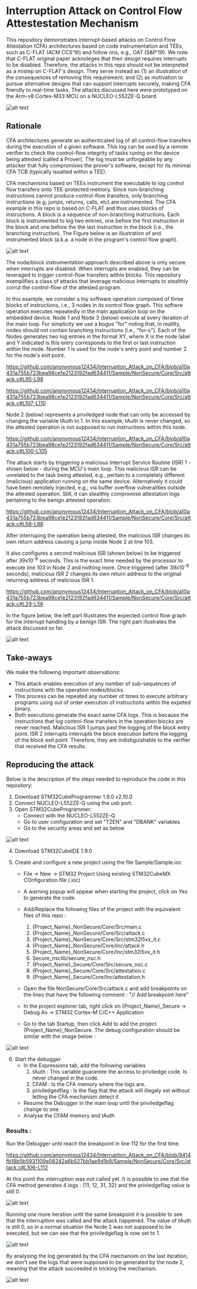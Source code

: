 # Interruption Attack on Control Flow Attestestation Mechanism

This repository demonstrates interrupt-based attacks on Control Flow Attestation (CFA) architectures based on code instrumentation and TEEs, such as C-FLAT (ACM CCS'16) and follow ons, e.g., OAT (S&P'19).
We note that C-FLAT original paper acknoleges that their design requires interrupts to be disabled.
Therefore, the attacks in this repo should not be interpreted as a mistep on C-FLAT's design.
They serve instead as (1) an illustration of the consequences of removing this requirement; and (2) as motivation to pursue alternative designs that can support interrupts securely, making CFA friendly to real-time tasks.
The attacks discussed here were prototyped on the Arm-v8 Cortex-M33 MCU on a NUCLEO-L552ZE-Q board.

![alt text](imgs/nucle_l552ze-q2.jpg )

## Rationale

CFA architectures generate an authenticated log of all control-flow transfers during the execution of a given software.
This log can be used by a remote verifier to check the control-flow integrity of tasks runing on the device being attested (called a Prover).
The log must be unforgeable by any attacker that fully compromises the prover's software, except for its minimal CFA TCB (typically isoalted within a TEE).

CFA mechanisms based on TEEs instrument the executable to log control flow transfers onto TEE-protected memory.
Since non-branching instructions cannot produce control-flow transfers, only branching instructions (e.g, jumps, returns, calls, etc) are instrumented.
The CFA example in this repo is based on C-FLAT and thus uses blocks of instructions. A block is a sequence of non-branching instructions.
Each block is instrumented to log two entries, one before the first instruction in the block and one before the the last instruction in the block (i.e., the branching instruction).
The Figure below is an illustration of and instrumented block (a.k.a. a node in the program's control flow graph).

![alt text](imgs/cfanode.jpg)

The node/block instrumentation approach described above is only secure when interrupts are disabled.
When interrupts are enabled, they can be leveraged to trigger control-flow transfers within blocks.
This repository exemplifies a class of attacks that leverage malicious interrupts to stealthly corrut the control-flow of the attested program.

In this example, we consider a toy software operation composed of three blocks of instructions, i.e., 3 nodes in its control flow graph.
This softwre operation executes repeatedly in the main application loop on the embedded device.
Node 1 and Node 3 (below) execute at every iteration of the main loop.
For simplicity we use a bogus "for" noting that, in reallity, nodes should not contain branching instructions (i.e., "for-s").
Each of the Nodes generates two log entries in the format XY, where X is the node label and Y indicated is this entry corresponds to the first or last instruction within the node.
Number 1 is used for the node's entry point and number 2 for the node's exit point.

https://github.com/anonymous12434/Interruption_Attack_on_CFA/blob/a10a431a755b723bea98ce1e2123192fad634411/Sample/NonSecure/Core/Src/attack.c#L95-L98

https://github.com/anonymous12434/Interruption_Attack_on_CFA/blob/a10a431a755b723bea98ce1e2123192fad634411/Sample/NonSecure/Core/Src/attack.c#L107-L110

Node 2 (below) represents a priviledged node that can only be accessed by changing the variable tAuth to 1. In this example, tAuth is never changed, so the attested operation is not supposed to run instructions within this node.

https://github.com/anonymous12434/Interruption_Attack_on_CFA/blob/a10a431a755b723bea98ce1e2123192fad634411/Sample/NonSecure/Core/Src/attack.c#L100-L105

The attack starts by triggering a malicious Interrupt Service Routine (ISR) 1 - shown below - during the MCU's main loop.
This malicious ISR can be unrelated to the task being attested, e.g., pertain to a completely different (malicious) application running on the same device.
Alternatively it could have been remotely injected, e.g., via buffer overflow vulneralities outside the attested operation.
Still, it can stealthly compromise attestation logs pertaining to the benign attested operation. 

https://github.com/anonymous12434/Interruption_Attack_on_CFA/blob/a10a431a755b723bea98ce1e2123192fad634411/Sample/NonSecure/Core/Src/attack.c#L58-L88

After interruping the operation being attested, the malicious ISR changes its own return address causing a jump inside Node 2 at line 103.

It also configures a second malicious ISR (shown below) to be triggered after 39x10<sup>-8</sup> seconds.
This is the exact time needed by the processor to execute line 103 in Node 2 and nothing more.
Once triggered (after 39x10<sup>-8</sup> seconds), malicious ISR 2 changes its own return address to the original returning address of malicious ISR 1.

https://github.com/anonymous12434/Interruption_Attack_on_CFA/blob/a10a431a755b723bea98ce1e2123192fad634411/Sample/NonSecure/Core/Src/attack.c#L29-L56

In the figure below, the left part illustrates the expected control flow graph for the interrupt handling by a benign ISR.
The right part illustrates the attack discussed so far.

![alt text](imgs/attack_Example.png )

## Take-aways

We make the following important observations:

- This attack enables execution of any number of sub-sequences of instructions with the operation nodes/blocks. 
- This process can be repeated any number of times to execute arbitrary programs using out of order execution of instructions within the expeted binary.  
- Both executions generate the exact same CFA logs. This is because the instructions that log control-flow transfers in the operation blocks are never reached.
Malicious ISR 1 jumps past the logging of the block entry point. ISR 2 interrupts interrupts the block execution before the logging of the block exit point. Therefore, they are indistiguishable to the verifier that received the CFA results.

## Reproducing the attack

Below is the description of the steps needed to reproduce the code in this repository:

1. Download STM32CubeProgrammer 1.9.0 v2.10.0
2. Connect NUCLEO-L552ZE-Q using the usb port.
3. Open STM32CubeProgrammer:
    *   Connect with the NUCLEO-L552ZE-Q
    *   Go to user configuration and set "TZEN" and "DBANK" variables
    *   Go to the security areas and set as below

![alt text](imgs/securityRegionsConf.png )

4. Download STM32CubeIDE 1.9.0
    
5. Create and configure a new project using the file Sample/Sample.ioc
    
    * File -> New -> STM32 Project Using existing STM32CubeMX COnfiguration file (.ioc)
    * A warning popup will appear when starting the project, click on Yes to generate the code. 
    * Add/Replace the following files of the project with the equivalent files of this repo :
        
        1. {Project_Name}_NonSecure/Core/Src/main.c
        2. {Project_Name}_NonSecure/Core/Src/attack.c
        3. {Project_Name}_NonSecure/Core/Src/stm32l5xx_it.c
        4. {Project_Name}_NonSecure/Core/Inc/attack.h
        5. {Project_Name}_NonSecure/Core/Inc/stm32l5xx_it.h
        6. Secure_nsclib/secure_nsc.h
        7. {Project_Name}_Secure/Core/Src/secure_nsc.c
        8. {Project_Name}_Secure/Core/Src/attestation.c
        9. {Project_Name}_Secure/Core/Inc/attestation.h

    * Open the file NonSecure/Core/Src/attack.c and add breakpoints on the lines that have the following comment : "// Add breakpoint here"
    * In the project explorer tab, right click on {Project_Name}_Secure -> Debug As -> STM32 Cortex-M C/C++ Application
    * Go to the tab Startup, then click Add to add the project {Project_Name}_NonSecure. The debug configuration should be similar with the image below :

![alt text](imgs/debugconf.png )

6. Start the debugger
    * In the Expressions tab, add the following variables
        1. tAuth : This variable guarantee the access to priviledge code. Is never changed in the code.
        2. CFAM : Is the CFA memory where the logs are.
        3. priviledgedflag : Is the flag that the attack will illegaly set without letting the CFA mechanism detect it 
    * Resume the Debugger in the main loop until the priviledgeflag change to one
    * Analyse the CFAM memory and tAuth 


### Results :

Run the Debugger until reach the breakpoint in line 112 for the first time.

https://github.com/anonymous12434/Interruption_Attack_on_CFA/blob/9414fb18b5b5931109e08242a6b527bb1ae9d1b9/Sample/NonSecure/Core/Src/attack.c#L106-L112

At this point the interruption was not called yet. It is possible to see that the CFA method generates 4 logs : {11, 12, 31, 32} and the privledgeflag value is still 0.

![alt text](imgs/beforeAttack.png )


Running one more iteration until the same breakpoint it is possible to see that the interruption was called and the attack happened. The value of tAuth is still 0, so in a normal situation the Node 2 was not supposed to be executed, but we can see that the priviledgeflag is now set to 1.

![alt text](imgs/afterAttack.png )

By analysing the log generated by the CFA mechanism on the last iteration, we don't see the logs that were supposed to be generated by the node 2, meaning that the attack succeeded in tricking the mechanism.

![alt text](imgs/attackLog.png )
